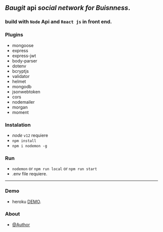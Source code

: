 ## ***Baugit*** api  *social network for Buisnness*.

### build with `Node` Api and  `React js` in front end.


### **Plugins**

- mongoose 
- express
- express-jwt
- body-parser
- dotenv
- bcryptjs
- validator
- helmet
- mongodb
- jsonwebtoken
- cors
- nodemailer
- morgan
- moment

### **Instalation**

* *node* `v12` requiere
*  ``npm install``
*  ```npm i nodemon -g```

### **Run** 

*  `nodemon` or `npm run local` or `npm run start`
*  .env file requiere.

***
### **Demo**

-  heroku [DEMO](https://heroku.com).


### **About**
 
 * [@Author](http:dbeetoven.me/dbeetoven)

